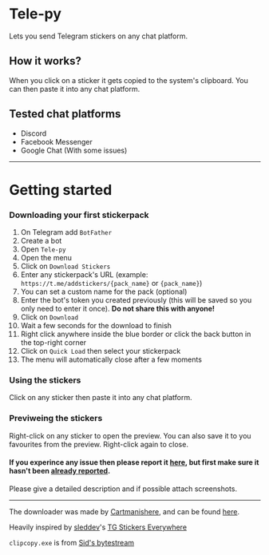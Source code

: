 # Tele-py
Lets you send Telegram stickers on any chat platform.


## How it works?
When you click on a sticker it gets copied to the system's clipboard. You can then paste it into any chat platform.

## Tested chat platforms
 - Discord
 - Facebook Messenger
 - Google Chat (With some issues)
 
___

# Getting started
### Downloading your first stickerpack
1. On Telegram add `BotFather`
2. Create a bot
3. Open `Tele-py`
4. Open the menu
5. Click on `Download Stickers`
6. Enter any stickerpack's URL (example: `https://t.me/addstickers/{pack_name}` or `{pack_name}`)
7. You can set a custom name for the pack (optional)
8. Enter the bot's token you created previously (this will be saved so you only need to enter it once). **Do not share this with anyone!**
9. Click on `Download`
10. Wait a few seconds for the download to finish
11. Right click anywhere inside the blue border or click the back button in the top-right corner
12. Click on `Quick Load` then select your stickerpack
13. The menu will automatically close after a few moments

### Using the stickers
Click on any sticker then paste it into any chat platform.

### Previweing the stickers
Right-click on any sticker to open the preview. You can also save it to you favourites from the preview. Right-click again to close.

#### If you experince any issue then please report it [here](https://github.com/LoneHusko/Tele_py/issues/new), but first make sure it hasn't been [already reported](https://github.com/LoneHusko/Tele_py/issues).
Please give a detailed description and if possible attach screenshots.
___
The downloader was made by [Cartmanishere](https://github.com/Cartmanishere), and can be found [here](https://github.com/Cartmanishere/telegram-sticker-downloader).

Heavily inspired by [sleddev](https://github.com/sleddev)'s [TG Stickers Everywhere](https://github.com/sleddev/tg-stickers)

`clipcopy.exe` is from [Sid's bytestream](https://sbytestream.pythonanywhere.com/software/cmdcopypaste)
